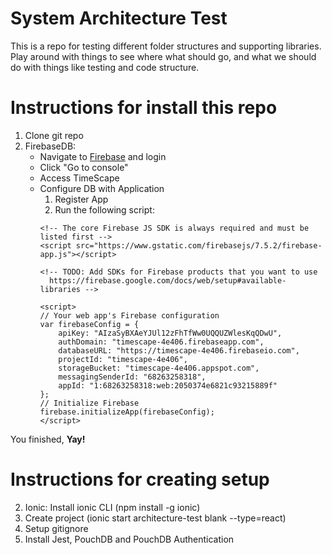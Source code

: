 # System Architecture Test

This is a repo for testing different folder structures and supporting libraries. Play around with things to see where what should go, and what we should do with things like testing and code structure.

# Instructions for install this repo

1. Clone git repo
2. FirebaseDB:
	- Navigate to [Firebase](https://firebase.google.com) and login
	- Click "Go to console"
	- Access TimeScape
	- Configure DB with Application
		1. Register App
		2. Run the following script:
		```
		<!-- The core Firebase JS SDK is always required and must be listed first -->
		<script src="https://www.gstatic.com/firebasejs/7.5.2/firebase-app.js"></script>

		<!-- TODO: Add SDKs for Firebase products that you want to use
   		  https://firebase.google.com/docs/web/setup#available-libraries -->

		<script>
  		// Your web app's Firebase configuration
  		var firebaseConfig = {
    		apiKey: "AIzaSyBXAeYJUl12zFhTfWw0UQQUZWlesKqQDwU",
    		authDomain: "timescape-4e406.firebaseapp.com",
    		databaseURL: "https://timescape-4e406.firebaseio.com",
    		projectId: "timescape-4e406",
    		storageBucket: "timescape-4e406.appspot.com",
    		messagingSenderId: "68263258318",
    		appId: "1:68263258318:web:2050374e6821c93215889f"
  		};
  		// Initialize Firebase
  		firebase.initializeApp(firebaseConfig);
		</script>
		
		```

You finished, **Yay!**

# Instructions for creating setup


2. Ionic: Install ionic CLI (npm install -g ionic)
3. Create project (ionic start architecture-test blank --type=react)
4. Setup gitignore
5. Install Jest, PouchDB and PouchDB Authentication
